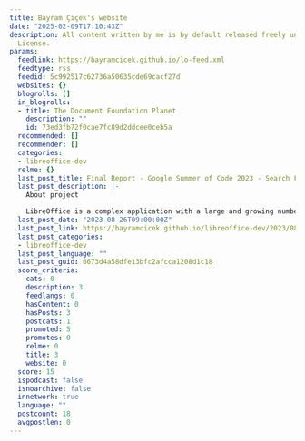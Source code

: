```yaml
---
title: Bayram Çiçek's website
date: "2025-02-09T17:10:43Z"
description: All content written by me is by default released freely under the Public
  License.
params:
  feedlink: https://bayramcicek.github.io/lo-feed.xml
  feedtype: rss
  feedid: 5c992517c62736a50635cde69cacf27d
  websites: {}
  blogrolls: []
  in_blogrolls:
  - title: The Document Foundation Planet
    description: ""
    id: 73ed3fb72f0cae7fc89d2ddcee0ceb5a
  recommended: []
  recommender: []
  categories:
  - libreoffice-dev
  relme: {}
  last_post_title: Final Report - Google Summer of Code 2023 - Search Field in Options
  last_post_description: |-
    About project

    LibreOffice is a complex application with a large and growing number of options. It is not easy to find the right needle in the haystack. Like most other complex applications, it will
  last_post_date: "2023-08-26T09:00:00Z"
  last_post_link: https://bayramcicek.github.io/libreoffice-dev/2023/08/26/final-report-2023-gsoc.html
  last_post_categories:
  - libreoffice-dev
  last_post_language: ""
  last_post_guid: 6673d4a58dfe13bfc2afcca1208d1c18
  score_criteria:
    cats: 0
    description: 3
    feedlangs: 0
    hasContent: 0
    hasPosts: 3
    postcats: 1
    promoted: 5
    promotes: 0
    relme: 0
    title: 3
    website: 0
  score: 15
  ispodcast: false
  isnoarchive: false
  innetwork: true
  language: ""
  postcount: 18
  avgpostlen: 0
---
```

